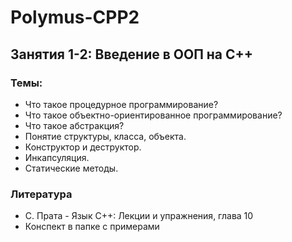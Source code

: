 # Polymus-CPP2

## Занятия 1-2: Введение в ООП на С++
### Темы:
  - Что такое процедурное программирование?
  - Что такое объектно-ориентированное программирование?
  - Что такое абстракция?
  - Понятие структуры, класса, объекта.
  - Конструктор и деструктор.
  - Инкапсуляция.
  - Статические методы.

### Литература
  - С. Прата - Язык С++: Лекции и упражнения, глава 10
  - Конспект в папке с примерами

